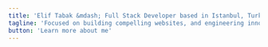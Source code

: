 ```yaml
---
title: 'Elif Tabak &mdash; Full Stack Developer based in Istanbul, Turkey.'
tagline: 'Focused on building compelling websites, and engineering innovative web applications.'
button: 'Learn more about me'
---
```

